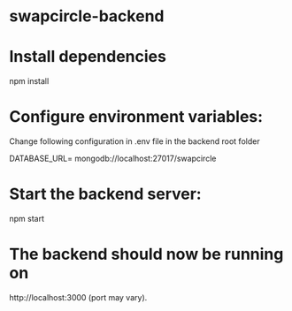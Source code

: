 # swapcircle-backend

# Install dependencies 
npm install 

# Configure environment variables: 

Change following configuration in .env file in the backend root folder  

DATABASE_URL= mongodb://localhost:27017/swapcircle 

# Start the backend server: 
npm start 

# The backend should now be running on 
http://localhost:3000 (port may vary). 


